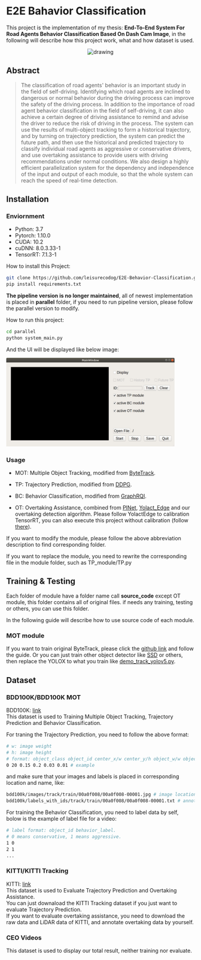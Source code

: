 # E2E Bahavior Classification
This project is the implementation of my thesis: **End-To-End System For Road Agents Behavior Classification Based On Dash Cam Image**, in the following will describe how this project work, what and how dataset is used.

<p align="center">
  <img src="./imgs/demo/BC.gif" alt="drawing" width="350" />
</p>

## Abstract
> The classification of road agents' behavior is an important study in the field of self-driving. Identifying which road agents are inclined to dangerous or normal behavior during the driving process can improve the safety of the driving process. In addition to the importance of road agent behavior classification in the field of self-driving, it can also achieve a certain degree of driving assistance to remind and advise the driver to reduce the risk of driving in the process. The system can use the results of multi-object tracking to form a historical trajectory, and by turning on trajectory prediction, the system can predict the future path, and then use the historical and predicted trajectory to classify individual road agents as aggressive or conservative drivers, and use overtaking assistance to provide users with driving recommendations under normal conditions. We also design a highly efficient parallelization system for the dependency and independence of the input and output of each module, so that the whole system can reach the speed of real-time detection.

## Installation

### Enviornment

- Python: 3.7
- Pytorch: 1.10.0
- CUDA: 10.2
- cuDNN: 8.0.3.33-1
- TensorRT: 7.1.3-1

How to install this Project:
```sh
git clone https://github.com/leisurecodog/E2E-Behavior-Classification.git
pip install requirements.txt
```

**The pipeline version is no longer maintained**, all of newest implementation is placed in **parallel** folder, if you need to run pipeline version, please follow the parallel version to modify.

How to run this project:
```sh
cd parallel
python system_main.py
```
And the UI will be displayed like below image:

<img src="./imgs/demo/UI.jpg" width="450" />

### Usage

- MOT: Multiple Object Tracking, modified from [ByteTrack](https://github.com/ifzhang/ByteTrack).

- TP: Trajectory Prediction, modified from [DDPG](https://github.com/ghliu/pytorch-ddpg).
- BC: Behavior Classification, modified from [GraphRQI](https://github.com/rohanchandra30/GraphRQI).
- OT: Overtaking Assistance, combined from [PINet](https://arxiv.org/abs/2002.06604), [Yolact_Edge](https://github.com/haotian-liu/yolact_edge) and our overtaking detection algorithm. Please follow YolactEdge to calibration TensorRT, you can also execute this project without calibration (follow [there](https://github.com/haotian-liu/yolact_edge#inference-without-calibration)).

If you want to modify the module, please follow the above abbreviation description to find corresponding folder.

If you want to replace the module, you need to rewrite the corresponding file in the module folder, such as TP_module/TP.py

## Training & Testing
Each folder of module have a folder name call **source_code** except OT module, this folder contains all of original files. if needs any training, testing or others, you can use this folder.

In the following guide will describe how to use  source code of each module.

### MOT module

If you want to train original ByteTrack, please click the [github link](https://github.com/ifzhang/ByteTrack) and follow the guide. Or you can just train other object detector like [SSD](https://arxiv.org/abs/1512.02325?context=cs) or others, then replace the YOLOX to what you train like [demo_track_yolov5.py](./parallel/MOT_module/source_code/tools/demo_track_yolov5.py).


## Dataset
### BDD100K/BDD100K MOT

BDD100K: [link](https://www.bdd100k.com/)<br>
This dataset is used to Training Multiple Object Tracking, Trajectory Prediction and Behavior Classification.<br>
<!-- If you need to training MOT module(ByteTrack), you can just follow other model that how to train a
object detector, then replace the detector in ByteTrack and modify corresponding code. <br> -->
For traning the Trajectory Prediction, you need to follow the above format:
```sh
# w: image weight
# h: image height
# format: object_class object_id center_x/w center_y/h object_w/w object_h/h 
0 20 0.15 0.2 0.03 0.01 # example
```
and make sure that your images and labels is placed in corresponding location and name, like:
```sh
bdd100k/images/track/train/00a0f008/00a0f008-00001.jpg # image location, for get w and h
bdd100k/labels_with_ids/track/train/00a0f008/00a0f008-00001.txt # annotation location
```

For training the Behavior Classification, you need to label data by self, bolow is the example of label file for a video:
```sh
# label format: object_id behavior_label.
# 0 means conservative, 1 means aggressive.
1 0 
2 1
...
```

### KITTI/KITTI Tracking
KITTI: [link](http://www.cvlibs.net/datasets/kitti/)<br>
This dataset is used to Evaluate Trajectory Prediction and Overtaking Assistance.<br>
You can just downaload the KITTI Tracking dataset if you just want to evaluate Trajectory Prediction.<br>
If you want to evaluate overtaking assistance, you need to download the raw data and LiDAR data of KITTI, and annotate overtaking data by yourself.
### CEO Videos
This dataset is used to display our total result, neither training nor evaluate.